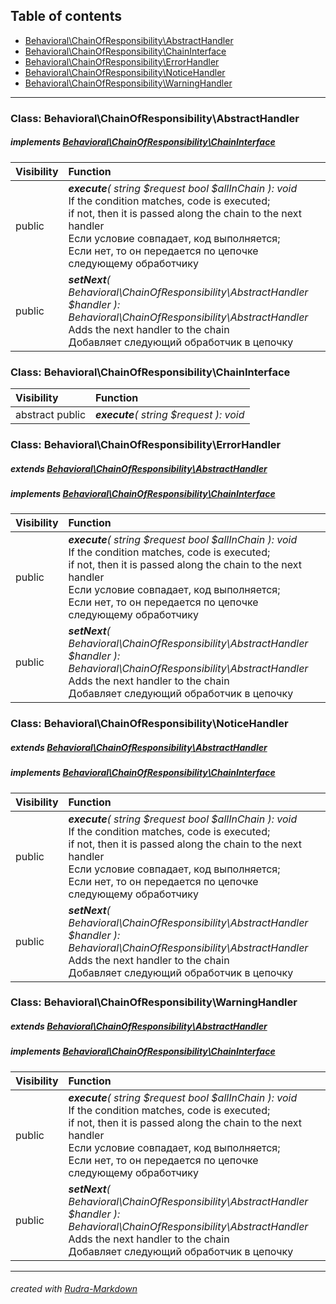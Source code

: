 ## Table of contents
- [Behavioral\ChainOfResponsibility\AbstractHandler](#behavioral_chainofresponsibility_abstracthandler)
- [Behavioral\ChainOfResponsibility\ChainInterface](#behavioral_chainofresponsibility_chaininterface)
- [Behavioral\ChainOfResponsibility\ErrorHandler](#behavioral_chainofresponsibility_errorhandler)
- [Behavioral\ChainOfResponsibility\NoticeHandler](#behavioral_chainofresponsibility_noticehandler)
- [Behavioral\ChainOfResponsibility\WarningHandler](#behavioral_chainofresponsibility_warninghandler)
<hr>

<a id="behavioral_chainofresponsibility_abstracthandler"></a>

### Class: Behavioral\ChainOfResponsibility\AbstractHandler
##### implements [Behavioral\ChainOfResponsibility\ChainInterface](#behavioral_chainofresponsibility_chaininterface)
| Visibility | Function |
|:-----------|:---------|
|public|<em><strong>execute</strong>( string $request  bool $allInChain ): void</em><br>If the condition matches, code is executed;<br>if not, then it is passed along the chain to the next handler<br>Если условие совпадает, код выполняется;<br>Если нет, то он передается по цепочке следующему обработчику|
|public|<em><strong>setNext</strong>( Behavioral\ChainOfResponsibility\AbstractHandler $handler ): Behavioral\ChainOfResponsibility\AbstractHandler</em><br>Adds the next handler to the chain<br>Добавляет следующий обработчик в цепочку|


<a id="behavioral_chainofresponsibility_chaininterface"></a>

### Class: Behavioral\ChainOfResponsibility\ChainInterface
| Visibility | Function |
|:-----------|:---------|
|abstract public|<em><strong>execute</strong>( string $request ): void</em><br>|


<a id="behavioral_chainofresponsibility_errorhandler"></a>

### Class: Behavioral\ChainOfResponsibility\ErrorHandler
##### extends [Behavioral\ChainOfResponsibility\AbstractHandler](#behavioral_chainofresponsibility_abstracthandler)
##### implements [Behavioral\ChainOfResponsibility\ChainInterface](#behavioral_chainofresponsibility_chaininterface)
| Visibility | Function |
|:-----------|:---------|
|public|<em><strong>execute</strong>( string $request  bool $allInChain ): void</em><br>If the condition matches, code is executed;<br>if not, then it is passed along the chain to the next handler<br>Если условие совпадает, код выполняется;<br>Если нет, то он передается по цепочке следующему обработчику|
|public|<em><strong>setNext</strong>( Behavioral\ChainOfResponsibility\AbstractHandler $handler ): Behavioral\ChainOfResponsibility\AbstractHandler</em><br>Adds the next handler to the chain<br>Добавляет следующий обработчик в цепочку|


<a id="behavioral_chainofresponsibility_noticehandler"></a>

### Class: Behavioral\ChainOfResponsibility\NoticeHandler
##### extends [Behavioral\ChainOfResponsibility\AbstractHandler](#behavioral_chainofresponsibility_abstracthandler)
##### implements [Behavioral\ChainOfResponsibility\ChainInterface](#behavioral_chainofresponsibility_chaininterface)
| Visibility | Function |
|:-----------|:---------|
|public|<em><strong>execute</strong>( string $request  bool $allInChain ): void</em><br>If the condition matches, code is executed;<br>if not, then it is passed along the chain to the next handler<br>Если условие совпадает, код выполняется;<br>Если нет, то он передается по цепочке следующему обработчику|
|public|<em><strong>setNext</strong>( Behavioral\ChainOfResponsibility\AbstractHandler $handler ): Behavioral\ChainOfResponsibility\AbstractHandler</em><br>Adds the next handler to the chain<br>Добавляет следующий обработчик в цепочку|


<a id="behavioral_chainofresponsibility_warninghandler"></a>

### Class: Behavioral\ChainOfResponsibility\WarningHandler
##### extends [Behavioral\ChainOfResponsibility\AbstractHandler](#behavioral_chainofresponsibility_abstracthandler)
##### implements [Behavioral\ChainOfResponsibility\ChainInterface](#behavioral_chainofresponsibility_chaininterface)
| Visibility | Function |
|:-----------|:---------|
|public|<em><strong>execute</strong>( string $request  bool $allInChain ): void</em><br>If the condition matches, code is executed;<br>if not, then it is passed along the chain to the next handler<br>Если условие совпадает, код выполняется;<br>Если нет, то он передается по цепочке следующему обработчику|
|public|<em><strong>setNext</strong>( Behavioral\ChainOfResponsibility\AbstractHandler $handler ): Behavioral\ChainOfResponsibility\AbstractHandler</em><br>Adds the next handler to the chain<br>Добавляет следующий обработчик в цепочку|
<hr>

###### created with [Rudra-Markdown](#https://github.com/Jagepard/Rudra-Markdown)
